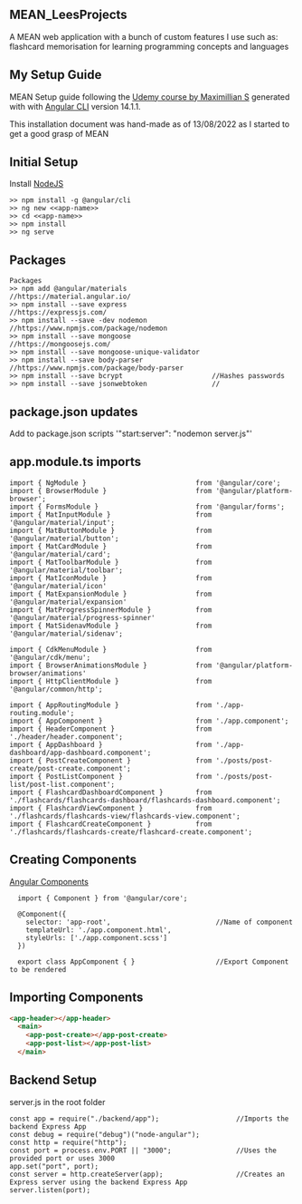 ## MEAN_LeesProjects

A MEAN web application with a bunch of custom features I use such as: flashcard memorisation for learning programming concepts and languages

## My Setup Guide

MEAN Setup guide following the [Udemy course by Maximillian S](https://www.udemy.com/course/angular-2-and-nodejs-the-practical-guide/) generated with with [Angular CLI](https://github.com/angular/angular-cli) version 14.1.1.

This installation document was hand-made as of 13/08/2022 as I started to get a good grasp of MEAN

## Initial Setup

Install [NodeJS](https://nodejs.org/en/)  

```
>> npm install -g @angular/cli
>> ng new <<app-name>>
>> cd <<app-name>>
>> npm install
>> ng serve
```

## Packages
```
Packages
>> npm add @angular/materials                     //https://material.angular.io/
>> npm install --save express                     //https://expressjs.com/
>> npm install --save -dev nodemon                //https://www.npmjs.com/package/nodemon
>> npm install --save mongoose                    //https://mongoosejs.com/
>> npm install --save mongoose-unique-validator
>> npm install --save body-parser                 //https://www.npmjs.com/package/body-parser
>> npm install --save bcrypt                      //Hashes passwords 
>> npm install --save jsonwebtoken                //
```

## package.json updates

Add to package.json scripts
  '"start:server": "nodemon server.js"'


## app.module.ts imports
```JS
import { NgModule }                           from '@angular/core';
import { BrowserModule }                      from '@angular/platform-browser';
import { FormsModule }                        from '@angular/forms';
import { MatInputModule }                     from '@angular/material/input';
import { MatButtonModule }                    from '@angular/material/button';
import { MatCardModule }                      from '@angular/material/card';
import { MatToolbarModule }                   from '@angular/material/toolbar';
import { MatIconModule }                      from '@angular/material/icon'
import { MatExpansionModule }                 from '@angular/material/expansion'
import { MatProgressSpinnerModule }           from '@angular/material/progress-spinner'
import { MatSidenavModule }                   from '@angular/material/sidenav';

import { CdkMenuModule }                      from '@angular/cdk/menu';
import { BrowserAnimationsModule }            from '@angular/platform-browser/animations'
import { HttpClientModule }                   from '@angular/common/http';

import { AppRoutingModule }                   from './app-routing.module';
import { AppComponent }                       from './app.component';
import { HeaderComponent }                    from './header/header.component';
import { AppDashboard }                       from './app-dashboard/app-dashboard.component';
import { PostCreateComponent }                from './posts/post-create/post-create.component';
import { PostListComponent }                  from './posts/post-list/post-list.component';
import { FlashcardDashboardComponent }        from './flashcards/flashcards-dashboard/flashcards-dashboard.component';
import { FlashcardViewComponent }             from './flashcards/flashcards-view/flashcards-view.component';
import { FlashcardCreateComponent }           from './flashcards/flashcards-create/flashcard-create.component';
```


## Creating Components   

  [Angular Components](//https://angular.io/guide/component-overview)
```TS
  import { Component } from '@angular/core';

  @Component({
    selector: 'app-root',                          //Name of component
    templateUrl: './app.component.html',
    styleUrls: ['./app.component.scss']
  })

  export class AppComponent { }                    //Export Component to be rendered
```


## Importing Components
```HTML
<app-header></app-header>
  <main>
    <app-post-create></app-post-create>
    <app-post-list></app-post-list>
  </main>
```


## Backend Setup

server.js in the root folder
```JS
const app = require("./backend/app");                   //Imports the backend Express App
const debug = require("debug")("node-angular");
const http = require("http");
const port = process.env.PORT || "3000";                //Uses the provided port or uses 3000
app.set("port", port);
const server = http.createServer(app);                  //Creates an Express server using the backend Express App
server.listen(port);
```
